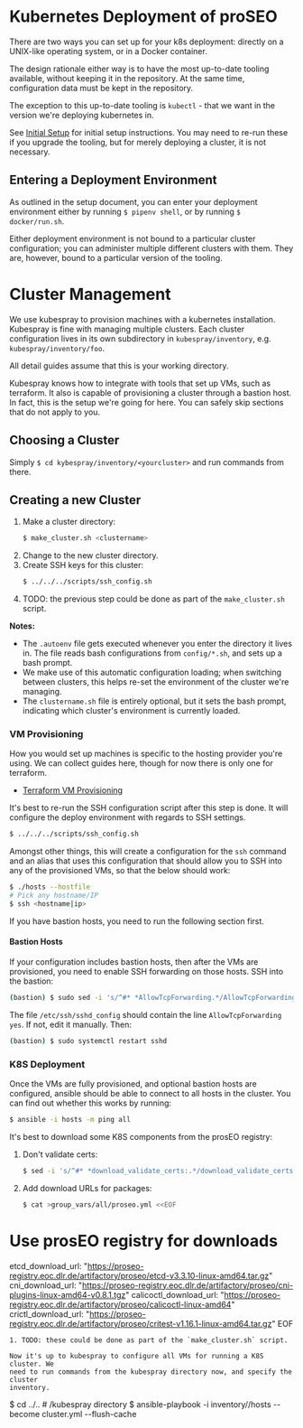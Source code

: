 Kubernetes Deployment of proSEO
===============================

There are two ways you can set up for your k8s deployment: directly on a
UNIX-like operating system, or in a Docker container.

The design rationale either way is to have the most up-to-date tooling
available, without keeping it in the repository. At the same time,
configuration data must be kept in the repository.

The exception to this up-to-date tooling is `kubectl` - that we want in the
version we're deploying kubernetes in.

See [Initial Setup](docs/SETUP.md) for initial setup instructions. You may need
to re-run these if you upgrade the tooling, but for merely deploying a cluster,
it is not necessary.

Entering a Deployment Environment
---------------------------------

As outlined in the setup document, you can enter your deployment environment
either by running `$ pipenv shell`, or by running `$ docker/run.sh`.

Either deployment environment is not bound to a particular cluster
configuration; you can administer multiple different clusters with them. They
are, however, bound to a particular version of the tooling.

Cluster Management
==================

We use kubespray to provision machines with a kubernetes installation.
Kubespray is fine with managing multiple clusters. Each cluster configuration
lives in its own subdirectory in `kubespray/inventory`, e.g.
`kubespray/inventory/foo`.

All detail guides assume that this is your working directory.

Kubespray knows how to integrate with tools that set up VMs, such as
terraform. It also is capable of provisioning a cluster through a bastion
host. In fact, this is the setup we're going for here. You can safely
skip sections that do not apply to you.

Choosing a Cluster
------------------

Simply `$ cd kybespray/inventory/<yourcluster>` and run commands from there.

Creating a new Cluster
----------------------

1. Make a cluster directory:
   ```bash
   $ make_cluster.sh <clustername>
   ```
1. Change to the new cluster directory.
1. Create SSH keys for this cluster:
   ```bash
   $ ../../../scripts/ssh_config.sh
   ```
1. TODO: the previous step could be done as part of the `make_cluster.sh` script.

**Notes:**
- The `.autoenv` file gets executed whenever you enter the directory it
  lives in. The file reads bash configurations from `config/*.sh`, and
  sets up a bash prompt.
- We make use of this automatic configuration loading; when switching
  between clusters, this helps re-set the environment of the cluster
  we're managing.
- The `clustername.sh` file is entirely optional, but it sets the bash
  prompt, indicating which cluster's environment is currently loaded.

### VM Provisioning

How you would set up machines is specific to the hosting provider you're
using. We can collect guides here, though for now there is only one for
terraform.

- [Terraform VM Provisioning](docs/PROV_TERRAFORM.md)

It's best to re-run the SSH configuration script after this step is done.
It will configure the deploy environment with regards to SSH settings.

```bash
$ ../../../scripts/ssh_config.sh
```

Amongst other things, this will create a configuration for the `ssh` command
and an alias that uses this configuration that should allow you to SSH into
any of the provisioned VMs, so that the below should work:

```bash
$ ./hosts --hostfile
# Pick any hostname/IP
$ ssh <hostname|ip>
```

If you have bastion hosts, you need to run the following section first.

#### Bastion Hosts

If your configuration includes bastion hosts, then after the VMs are
provisioned, you need to enable SSH forwarding on those hosts. SSH into
the bastion:

```bash
(bastion) $ sudo sed -i 's/^#* *AllowTcpForwarding.*/AllowTcpForwarding yes/g' /etc/ssh/sshd_config
```

The file `/etc/ssh/sshd_config` should contain the line `AllowTcpForwarding yes`.
If not, edit it manually. Then:

```bash
(bastion) $ sudo systemctl restart sshd
```

### K8S Deployment

Once the VMs are fully provisioned, and optional bastion hosts are configured,
ansible should be able to connect to all hosts in the cluster. You can find out
whether this works by running:

```bash
$ ansible -i hosts -m ping all
```

It's best to download some K8S components from the prosEO registry:

1. Don't validate certs:
   ```bash
   $ sed -i 's/^#* *download_validate_certs:.*/download_validate_certs: False/g' group_vars/all/all.yml
   ```
1. Add download URLs for packages:
   ```bash
   $ cat >group_vars/all/proseo.yml <<EOF
# Use prosEO registry for downloads
etcd_download_url: "https://proseo-registry.eoc.dlr.de/artifactory/proseo/etcd-v3.3.10-linux-amd64.tar.gz"
cni_download_url: "https://proseo-registry.eoc.dlr.de/artifactory/proseo/cni-plugins-linux-amd64-v0.8.1.tgz"
calicoctl_download_url: "https://proseo-registry.eoc.dlr.de/artifactory/proseo/calicoctl-linux-amd64"
crictl_download_url: "https://proseo-registry.eoc.dlr.de/artifactory/proseo/critest-v1.16.1-linux-amd64.tar.gz"
EOF
   ```
1. TODO: these could be done as part of the `make_cluster.sh` script.

Now it's up to kubespray to configure all VMs for running a K8S cluster. We
need to run commands from the kubespray directory now, and specify the cluster
inventory.

```
$ cd ../..  # /kubespray directory
$ ansible-playbook -i inventory/<clustername>/hosts --become cluster.yml --flush-cache
```
